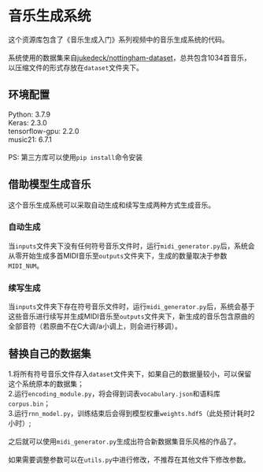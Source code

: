 # 音乐生成系统
这个资源库包含了《音乐生成入门》系列视频中的音乐生成系统的代码。\
\
系统使用的数据集来自[jukedeck/nottingham-dataset](https://github.com/jukedeck/nottingham-dataset)，总共包含1034首音乐，以压缩文件的形式存放在`dataset`文件夹下。

## 环境配置
Python: 3.7.9\
Keras: 2.3.0\
tensorflow-gpu: 2.2.0\
music21: 6.7.1\
\
PS: 第三方库可以使用`pip install`命令安装

## 借助模型生成音乐
这个音乐生成系统可以采取自动生成和续写生成两种方式生成音乐。

### 自动生成
当`inputs`文件夹下没有任何符号音乐文件时，运行`midi_generator.py`后，系统会从零开始生成多首MIDI音乐至`outputs`文件夹下，生成的数量取决于参数`MIDI_NUM`。

### 续写生成
当`inputs`文件夹下存在符号音乐文件时，运行`midi_generator.py`后，系统会基于这些音乐进行续写并生成MIDI音乐至`outputs`文件夹下，新生成的音乐包含原曲的全部音符（若原曲不在C大调/a小调上，则会进行移调）。

## 替换自己的数据集
1.将所有符号音乐文件存入`dataset`文件夹下，如果自己的数据量较小，可以保留这个系统原本的数据集；\
2.运行`encoding_module.py`，将会得到词表`vocabulary.json`和语料库`corpus.bin`；\
3.运行`rnn_model.py`，训练结束后会得到模型权重`weights.hdf5`（此处预计耗时2小时）;\
\
之后就可以使用`midi_generator.py`生成出符合新数据集音乐风格的作品了。\
\
如果需要调整参数可以在`utils.py`中进行修改，不推荐在其他文件下修改参数。
